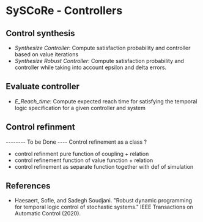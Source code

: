 # SySCoRe - Controllers

## Control synthesis
- *Synthesize Controller*: Compute satisfaction probability and controller based on value iterations
- *Synthesize Robust Controller*: Compute satisfaction probability and 
   controller while taking into account epsilon and delta errors. 

## Evaluate controller
- *E_Reach_time*: Compute expected reach time for satisfying the 
    temporal logic specification for a given controller and system


## Control refinment
-------- To be Done ----
Control refinement as a class ?
- control refinment pure function of coupling + relation
- control refinement function of value function + relation
- control refinement as separate function together with def of simulation


## References
- Haesaert, Sofie, and Sadegh Soudjani. 
  "Robust dynamic programming for temporal logic control of stochastic systems." 
  IEEE Transactions on Automatic Control (2020).